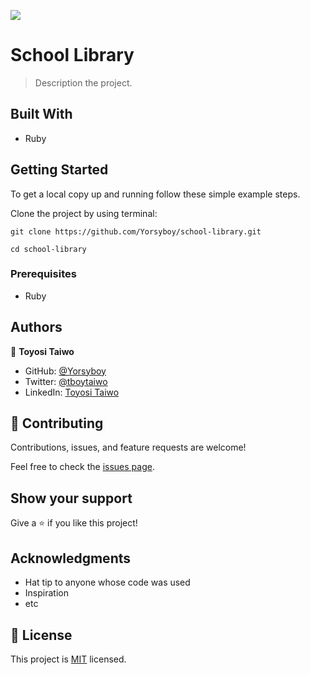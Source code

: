 ![](https://img.shields.io/badge/Microverse-blueviolet)

# School Library

> Description the project.


## Built With

- Ruby


## Getting Started

To get a local copy up and running follow these simple example steps.

Clone the project by using terminal:

```
git clone https://github.com/Yorsyboy/school-library.git

cd school-library
```


### Prerequisites

- Ruby

## Authors

👤 **Toyosi Taiwo**

- GitHub: [@Yorsyboy](https://github.com/Yorsyboy)
- Twitter: [@tboytaiwo](https://twitter.com/Tboytaiwo)
- LinkedIn: [Toyosi Taiwo](https://linkedin.com/in/taiwo-toyosi)

## 🤝 Contributing

Contributions, issues, and feature requests are welcome!

Feel free to check the [issues page](../../issues/).

## Show your support

Give a ⭐️ if you like this project!

## Acknowledgments

- Hat tip to anyone whose code was used
- Inspiration
- etc

## 📝 License

This project is [MIT](./MIT.md) licensed.
